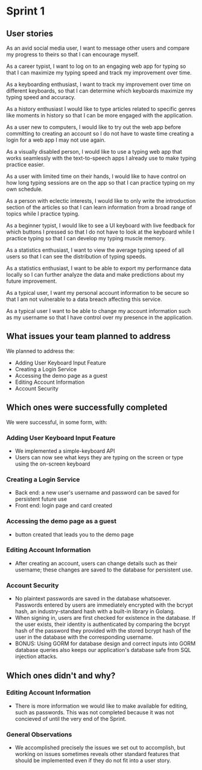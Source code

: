 # Sprint 1

## User stories

As an avid social media user, I want to message other users and compare my progress to theirs so that I can encourage myself.

As a career typist, I want to log on to an engaging web app for typing so that I can maximize my typing speed and track my improvement over time.

As a keyboarding enthusiast, I want to track my improvement over time on different keyboards, so that I can determine which keyboards maximize my typing speed and accuracy.

As a history enthusiast I would like to type articles related to specific genres like moments in history so that I can be more engaged with the application.

As a user new to computers, I would like to try out the web app before committing to creating an account so I do not have to waste time creating a login for a web app I may not use again.

As a visually disabled person, I would like to use a typing web app that works seamlessly with the text-to-speech apps I already use to make typing practice easier.

As a user with limited time on their hands, I would like to have control on how long typing sessions are on the app so that I can practice typing on my own schedule.

As a person with eclectic interests, I would like to only write the introduction section of the articles so that I can learn information from a broad range of topics while I practice typing. 

As a beginner typist, I would like to see a UI keyboard with live feedback for which buttons I pressed so that I do not have to look at the keyboard while I practice typing so that I can develop my typing muscle memory.

As a statistics enthusiast, I want to view the average typing speed of all users so that I can see the distribution of typing speeds.

As a statistics enthusiast, I want to be able to export my performance data locally so I can further analyze the data and make predictions about my future improvement.

As a typical user, I want my personal account information to be secure so that I am not vulnerable to a data breach affecting this service.

As a typical user I want to be able to change my account information such as my username so that I have control over my presence in the application.

## What issues your team planned to address

We planned to address the:
- Adding User Keyboard Input Feature
- Creating a Login Service
- Accessing the demo page as a guest
- Editing Account Information
- Account Security

## Which ones were successfully completed
We were successful, in some form, with:
### Adding User Keyboard Input Feature
- We implemented a simple-keyboard API
- Users can now see what keys they are typing on the screen or type using the on-screen keyboard
### Creating a Login Service
- Back end: a new user's username and password can be saved for persistent future use
- Front end: login page and card created
### Accessing the demo page as a guest
- button created that leads you to the demo page
### Editing Account Information
- After creating an account, users can change details such as their username; these changes are saved to the database for persistent use.
### Account Security
- No plaintext passwords are saved in the database whatsoever. Passwords entered by users are immediately encrypted with the bcrypt hash, an industry-standard hash with a built-in library in Golang. 
- When signing in, users are first checked for existence in the database. If the user exists, their identity is authenticated by comparing the bcrypt hash of the password they provided with the stored bcrypt hash of the user in the database with the corresponding username. 
- BONUS: Using GORM for database design and correct inputs into GORM database queries also keeps our application's database safe from SQL injection attacks.

## Which ones didn't and why?
### Editing Account Information
- There is more information we would like to make available for editing, such as passwords. This was not completed because it was not concieved of until the very end of the Sprint. 
### General Observations 
- We accomplished precisely the issues we set out to accomplish, but working on issues sometimes reveals other standard features that should be implemented even if they do not fit into a user story. 
